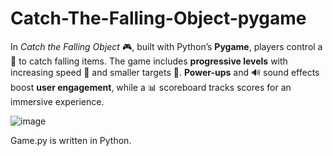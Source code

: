 # Catch-The-Falling-Object-pygame
In *Catch the Falling Object* 🎮, built with Python’s **Pygame**, players control a 🧺 to catch falling items. The game includes **progressive levels** with increasing speed 💨 and smaller targets 🎯. **Power-ups** and 🔊 sound effects boost **user engagement**, while a 📊 scoreboard tracks scores for an immersive experience.

![image](https://github.com/user-attachments/assets/3efa5c51-39df-470d-816d-194baad3f27e)

Game.py is written in Python.
